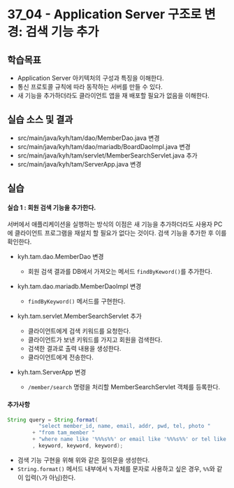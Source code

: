 # 37_04 - Application Server 구조로 변경: 검색 기능 추가

## 학습목표

- Application Server 아키텍처의 구성과 특징을 이해한다.
- 통신 프로토콜 규칙에 따라 동작하는 서버를 만들 수 있다.
- 새 기능을 추가하더라도 클라이언트 앱을 재 배포할 필요가 없음을 이해한다.

## 실습 소스 및 결과

- src/main/java/kyh/tam/dao/MemberDao.java 변경
- src/main/java/kyh/tam/dao/mariadb/BoardDaoImpl.java 변경
- src/main/java/kyh/tam/servlet/MemberSearchServlet.java 추가
- src/main/java/kyh/tam/ServerApp.java 변경

## 실습  

#### 실습 1 : 회원 검색 기능을 추가한다.

서버에서 애플리케이션을 실행하는 방식의 이점은 새 기능을 추가하더라도 사용자 PC에 클라이언트 프로그램을 재설치 할 필요가 없다는 것이다. 
검색 기능을 추가한 후 이를 확인한다.

- kyh.tam.dao.MemberDao 변경
  - 회원 검색 결과를 DB에서 가져오는 메서드 `findByKeword()`를 추가한다.

- kyh.tam.dao.mariadb.MemberDaoImpl 변경
  - `findByKeyword()` 메서드를 구현한다.

- kyh.tam.servlet.MemberSearchServlet 추가
  - 클라이언트에게 검색 키워드를 요청한다.
  - 클라이언트가 보낸 키워드를 가지고 회원을 검색한다.
  - 검색한 결과로 출력 내용을 생성한다.
  - 클라이언트에게 전송한다.

- kyh.tam.ServerApp 변경
  - `/member/search` 명령을 처리할 MemberSearchServlet 객체를 등록한다.

#### 추가사항
```java
String query = String.format(
          "select member_id, name, email, addr, pwd, tel, photo " 
        + "from tam_member "
        + "where name like '%%%s%%' or email like '%%%s%%' or tel like '%%%s%%'"
        , keyword, keyword, keyword);
```
- 검색 기능 구현을 위해 위와 같은 질의문을 생성한다.
- `String.format()` 메서드 내부에서 `%` 자체를 문자로 사용하고 싶은 경우, `%%`와 같이 입력(`\`가 아님)한다.
